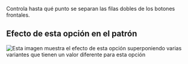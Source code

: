 Controla hasta qué punto se separan las filas dobles de los botones frontales.

## Efecto de esta opción en el patrón

![Esta imagen muestra el efecto de esta opción superponiendo varias variantes que tienen un valor diferente para esta opción](carlita\_buttonspacinghorizontal\_sample.svg "Efecto de esta opción en el patrón")
